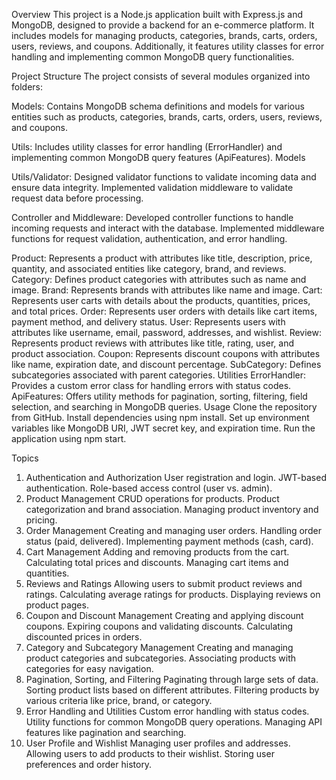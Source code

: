Overview
This project is a Node.js application built with Express.js and MongoDB, designed to provide a backend for an e-commerce platform. It includes models for managing products, categories, brands, carts, orders, users, reviews, and coupons. Additionally, it features utility classes for error handling and implementing common MongoDB query functionalities.

Project Structure
The project consists of several modules organized into folders:

Models: Contains MongoDB schema definitions and models for various entities such as products, categories, brands, carts, orders, users, reviews, and coupons.

Utils: Includes utility classes for error handling (ErrorHandler) and implementing common MongoDB query features (ApiFeatures).
Models

Utils/Validator:
Designed validator functions to validate incoming data and ensure data integrity.
Implemented validation middleware to validate request data before processing.

Controller and Middleware:
Developed controller functions to handle incoming requests and interact with the database.
Implemented middleware functions for request validation, authentication, and error handling.

Product: Represents a product with attributes like title, description, price, quantity, and associated entities like category, brand, and reviews.
Category: Defines product categories with attributes such as name and image.
Brand: Represents brands with attributes like name and image.
Cart: Represents user carts with details about the products, quantities, prices, and total prices.
Order: Represents user orders with details like cart items, payment method, and delivery status.
User: Represents users with attributes like username, email, password, addresses, and wishlist.
Review: Represents product reviews with attributes like title, rating, user, and product association.
Coupon: Represents discount coupons with attributes like name, expiration date, and discount percentage.
SubCategory: Defines subcategories associated with parent categories.
Utilities
ErrorHandler: Provides a custom error class for handling errors with status codes.
ApiFeatures: Offers utility methods for pagination, sorting, filtering, field selection, and searching in MongoDB queries.
Usage
Clone the repository from GitHub.
Install dependencies using npm install.
Set up environment variables like MongoDB URI, JWT secret key, and expiration time.
Run the application using npm start.

Topics
1. Authentication and Authorization
User registration and login.
JWT-based authentication.
Role-based access control (user vs. admin).
2. Product Management
CRUD operations for products.
Product categorization and brand association.
Managing product inventory and pricing.
3. Order Management
Creating and managing user orders.
Handling order status (paid, delivered).
Implementing payment methods (cash, card).
4. Cart Management
Adding and removing products from the cart.
Calculating total prices and discounts.
Managing cart items and quantities.
5. Reviews and Ratings
Allowing users to submit product reviews and ratings.
Calculating average ratings for products.
Displaying reviews on product pages.
6. Coupon and Discount Management
Creating and applying discount coupons.
Expiring coupons and validating discounts.
Calculating discounted prices in orders.
7. Category and Subcategory Management
Creating and managing product categories and subcategories.
Associating products with categories for easy navigation.
8. Pagination, Sorting, and Filtering
Paginating through large sets of data.
Sorting product lists based on different attributes.
Filtering products by various criteria like price, brand, or category.
9. Error Handling and Utilities
Custom error handling with status codes.
Utility functions for common MongoDB query operations.
Managing API features like pagination and searching.
10. User Profile and Wishlist
Managing user profiles and addresses.
Allowing users to add products to their wishlist.
Storing user preferences and order history.
